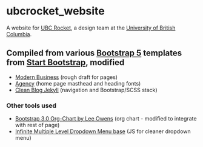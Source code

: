 # ubcrocket_website
A website for [UBC Rocket](https://www.ubcrocket.com/), a design team at the [University of British Columbia](https://www.ubc.ca/).

## Compiled from various [Bootstrap 5](https://getbootstrap.com/) templates from [Start Bootstrap](https://startbootstrap.com/), modified
- [Modern Business](https://startbootstrap.com/template/modern-business) (rough draft for pages)
- [Agency](https://startbootstrap.com/theme/agency) (home page masthead and heading fonts)
- [Clean Blog Jekyll](https://startbootstrap.com/theme/clean-blog-jekyll) (navigation and Bootstrap/SCSS stack)

### Other tools used
- [Bootstrap 3.0 Org-Chart by Lee Owens](https://github.com/owens2024/bootstrap-orgchart) (org chart - modified to integrate with rest of page)
- [Infinite Multiple Level Dropdown Menu base](https://jsfiddle.net/dallaslu/mvk4uhzL/) (JS for cleaner dropdown menu)